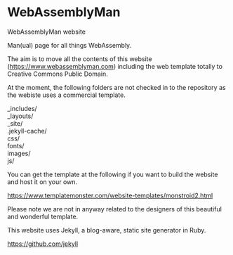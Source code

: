 # WebAssemblyMan
WebAssemblyMan website

Man(ual) page for all things WebAssembly.

The aim is to move all the contents of this website (https://www.webassemblyman.com) including the web template totally to Creative Commons Public Domain. 

At the moment, the following folders are not checked in to the repository as the webiste uses a commercial template.

_includes/ <br />
_layouts/ <br />
_site/ <br />
.jekyll-cache/ <br />
css/ <br />
fonts/ <br />
images/ <br />
js/ <br />

You can get the template at the following if you want to build the website and host it on your own. 

https://www.templatemonster.com/website-templates/monstroid2.html

Please note we are not in anyway related to the designers of this beautiful and wonderful template.

This website uses Jekyll, a blog-aware, static site generator in Ruby.

https://github.com/jekyll


